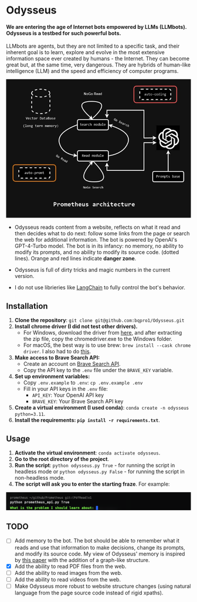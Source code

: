 # **Odysseus**
#### **We are entering the age of Internet bots empowered by LLMs (LLMbots). Odysseus is a testbed for such powerful bots**. 
LLMbots are agents, but they are not limited to a specific task, and their inherent goal is to learn, explore and evolve in the most extensive information space ever created by humans - the Internet. They can become great but, at the same time, very dangerous. They are hybrids of human-like intelligence (LLM) and the speed and efficiency of computer programs.

![image](./media/prometheus_flow.jpg)

- Odysseus reads content from a website, reflects on what it read and then decides what to do next: follow some links from the page or search the web for additional information. The bot is powered by OpenAI's GPT-4-Turbo model.
The bot is in its infancy: no memory, no ability to modify its prompts, and no ability to modify its source code. (dotted lines). Orange and red lines indicate **danger zone**.

- Odysseus is full of dirty tricks and magic numbers in the current version.
- I do not use librieries like [LangChain](https://python.langchain.com/docs/get_started/introduction) to fully control the bot's behavior.
## Installation
1. **Clone the repository**: `git clone git@github.com:bqpro1/Odysseus.git`
2. **Install chrome driver (I did not test other drivers).**
    - For Windows, download the driver from [here](https://googlechromelabs.github.io/chrome-for-testing/), and after extracting the zip file, copy the chromedriver.exe to the Windows folder.   
    - For macOS, the best way is to use brew: `brew install --cask chrome driver`. I also had to do [this](https://stackoverflow.com/questions/60362018/macos-catalinav-10-15-3-error-chromedriver-cannot-be-opened-because-the-de).
3. **Make access to Brave Search API:**
    - Create an account on [Brave Search API](https://brave.com/search/api/).
    - Copy the API key to the `.env` file under the `BRAVE_KEY` variable.
4. **Set up environment variables:**
    - Copy `.env.example` to `.env`: `cp .env.example .env`
    - Fill in your API keys in the `.env` file:
      - `API_KEY`: Your OpenAI API key
      - `BRAVE_KEY`: Your Brave Search API key
5. **Create a virtual environment (I used conda)**: `conda create -n odysseus python=3.11`. 
6. **Install the requirements: `pip install -r requirements.txt`**.

## Usage
1. **Activate the virtual environment**: `conda activate odysseus`.
2. **Go to the root directory of the project**.
3. **Run the script**: `python odysseus.py True` - for running the script in headless mode or `python odysseus.py False` - for running the script in non-headless mode.
4. **The script will ask you to enter the starting fraze**. For example:

![image](./media/terminal_screen.png)

## TODO
- [ ] Add memory to the bot. The bot should be able to remember what it reads and use that information to make decisions, change its prompts, and modify its source code. My view of Odysseus' memory is inspired by [this paper](https://arxiv.org/abs/2304.03442) with the addition of a graph-like structure.
- [X] Add the ability to read PDF files from the web.
- [ ] Add the ability to read images from the web.
- [ ] Add the ability to read videos from the web.
- [ ] Make Odysseus more robust to website structure changes (using natural language from the page source code instead of rigid xpaths).
